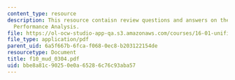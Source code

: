 ```yaml
---
content_type: resource
description: This resource contaisn review questions and answers on the topic of Aircraft
  Performance Analysis.
file: https://ol-ocw-studio-app-qa.s3.amazonaws.com/courses/16-01-unified-engineering-i-ii-iii-iv-fall-2005-spring-2006/bbe8a81c90250e0a65286c76c93aba57_f10_mud_0304.pdf
file_type: application/pdf
parent_uid: 6a5f667b-6fca-f068-0ec8-b203122154de
resourcetype: Document
title: f10_mud_0304.pdf
uid: bbe8a81c-9025-0e0a-6528-6c76c93aba57
---
```

